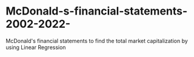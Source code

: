 # McDonald-s-financial-statements-2002-2022-
McDonald's financial statements to find the total market capitalization by using Linear Regression
